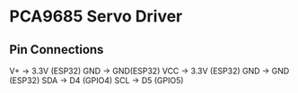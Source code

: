 # PCA9685 Servo Driver

## Pin Connections
V+ -> 3.3V (ESP32)
GND -> GND(ESP32)
VCC -> 3.3V (ESP32)
GND -> GND (ESP32)
SDA -> D4 (GPIO4)
SCL -> D5 (GPIO5)


